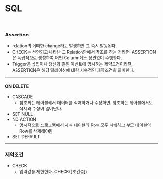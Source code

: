 # SQL

<br>

### Assertion

* relation의 어떠한 change라도 발생하면 그 즉시 발동된다.
* CHECK는 선언되고 나타난 그 Relation안에서 참조를 하는 거라면, ASSERTION은 독립적으로 생성하여 어떤 Column이든 상관없이 수행한다.
* Trigger은 삽입이나 갱신과 같은 이벤트에 명시하는 제약조건이라면, ASSERTION은 해당 릴레이션에 대한 지속적인 제약조건을 의미한다.

---

#### ON DELETE

* CASCADE
  * 참조되는 테이블에서 데이터를 삭제하거나 수정하면,  참조하는 테이블에서도 삭제와 수정이 일어난다.
* SET NULL
* NO ACTION
  * 명시적으로 프로그램에서 자식 테이블의 Row 모두 삭제하고 부모 테이블의 Row를 삭제해야됨
* SET DEFAULT

---

### 제약조건

* CHECK
  * 입력값을 제한한다. CHECK([조건절])